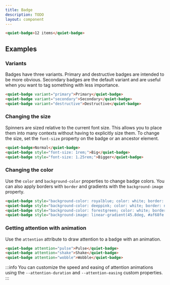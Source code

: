 ```yaml
---
title: Badge
description: TODO
layout: component
---
```


```html {.example}
<quiet-badge>12 items</quiet-badge>
```

## Examples

### Variants

Badges have three variants. Primary and destructive badges are intended to be more obvious. Secondary badges are the default variant and are useful when you want to tag something with less importance.

```html {.example}
<quiet-badge variant="primary">Primary</quiet-badge>
<quiet-badge variant="secondary">Secondary</quiet-badge>
<quiet-badge variant="destructive">Destructive</quiet-badge>
```

### Changing the size

Spinners are sized relative to the current font size. This allows you to place them into many contexts without having to explicitly size them. To change the size, set the `font-size` property on the badge or an ancestor element.

```html {.example}
<quiet-badge>Normal</quiet-badge>
<quiet-badge style="font-size: 1rem;">Big</quiet-badge>
<quiet-badge style="font-size: 1.25rem;">Bigger</quiet-badge>
```

### Changing the color

Use the `color` and `background-color` properties to change badge colors. You can also apply borders with `border` and gradients with the `background-image` property.

```html {.example}
<quiet-badge style="background-color: royalblue; color: white; border: none;">Royal Blue</quiet-badge>
<quiet-badge style="background-color: deeppink; color: white; border: none;">Deep Pink</quiet-badge>
<quiet-badge style="background-color: forestgreen; color: white; border: none;">Cadet Blue</quiet-badge>
<quiet-badge style="background-image: linear-gradient(45.8deg, #af68fe 9.3%, #65dfff 75.1%); color: black; border: none;">Gradient</quiet-badge>
```

### Getting attention with animation

Use the `attention` attribute to draw attention to a badge with an animation.

```html {.example}
<quiet-badge attention="pulse">Pulse</quiet-badge>
<quiet-badge attention="shake">Shake</quiet-badge>
<quiet-badge attention="wobble">Wobble</quiet-badge>
```

:::info
You can customize the speed and easing of attention animations using the `--attention-duration` and `--attention-easing` custom properties.
:::
